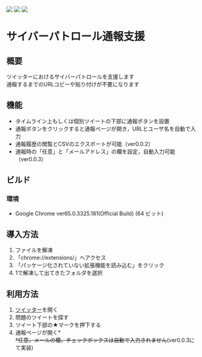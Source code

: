 ![](https://img.shields.io/badge/ver-0.0.3-brightgreen.svg?longCache=true&style=flat-square)
![](https://img.shields.io/badge/JavaScript-ES6-yellow.svg?longCache=true&style=flat-square)
![](https://img.shields.io/badge/web%20browser-Google%20Chrome-blue.svg?longCache=true&style=flat-square)

# サイバーパトロール通報支援
## 概要
ツイッターにおけるサイバーパトロールを支援します  
通報するまでのURLコピーや貼り付けが不要になります

## 機能
- タイムライン上もしくは個別ツイートの下部に通報ボタンを設置
- 通報ボタンをクリックすると通報ページが開き，URLとユーザ名を自動で入力
- 通報履歴の閲覧とCSVのエクスポートが可能（ver0.0.2）
- 通報時の「任意」と「メールアドレス」の欄を設定，自動入力可能（ver0.0.3）

## ビルド
### 環境
- Google Chrome ver65.0.3325.181(Official Build) (64 ビット)

## 導入方法
1. ファイルを解凍
1. 「chrome://extensions/」へアクセス
1. 「パッケージ化されていない拡張機能を読み込む」をクリック
1. 1で解凍して出てきたフォルダを選択

## 利用方法
1. [ツイッター](https://twitter.com/)を開く
1. 問題のツイートを探す
1. ツイート下部の★マークを押下する
1. 通報ページが開く*  
~~*任意，メールの欄，チェックボックスは自動で入力されません~~(ver0.0.3にて実装)